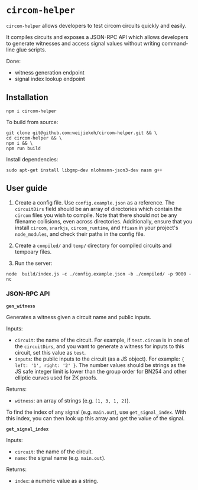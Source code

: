 # `circom-helper`

`circom-helper` allows developers to test circom circuits quickly and easily.

It compiles circuits and exposes a JSON-RPC API which allows developers to
generate witnesses and access signal values without writing command-line glue
scripts.

Done:

- witness generation endpoint
- signal index lookup endpoint

## Installation

`npm i circom-helper`

To build from source:

```
git clone git@github.com:weijiekoh/circom-helper.git && \
cd circom-helper && \
npm i && \
npm run build
```

Install dependencies:

```
sudo apt-get install libgmp-dev nlohmann-json3-dev nasm g++
```

## User guide

1. Create a config file. Use `config.example.json` as a reference. The
   `circuitDirs` field should be an array of directories which contain the
   `circom` files you wish to compile. Note that there should not be any
   filename collisions, even across directories. Additionally, ensure
   that you install `circom`, `snarkjs`, `circom_runtime`, and `ffiasm`
   in your project's `node_modules`, and check their paths in the config
   file.

2. Create a `compiled/` and `temp/` directory for compiled circuits and
   tempoary files.

2. Run the server:

`node  build/index.js -c ./config.example.json -b ./compiled/ -p 9000 -nc`

### JSON-RPC API

**`gen_witness`**

Generates a witness given a circuit name and public inputs.

Inputs: 

- `circuit`: the name of the circuit. For example, if `test.circom` is in one
  of the `circuitDirs`, and you want to generate a witness for inputs to this
  circuit, set this value as `test`.
- `inputs`: the public inputs to the circuit (as a JS object). For example: `{
  left: '1', right: '2' }`. The number values should be strings as the JS safe
  integer limit is lower than the group order for BN254 and other elliptic
  curves used for ZK proofs.

Returns:

- `witness`: an array of strings (e.g. `[1, 3, 1, 2]`).

To find the index of any signal (e.g. `main.out`), use `get_signal_index`. With
this index, you can then look up this array and get the value of the signal.

**`get_signal_index`**

Inputs:

- `circuit`: the name of the circuit.
- `name`: the signal name (e.g. `main.out`).

Returns:

- `index`: a numeric value as a string.
